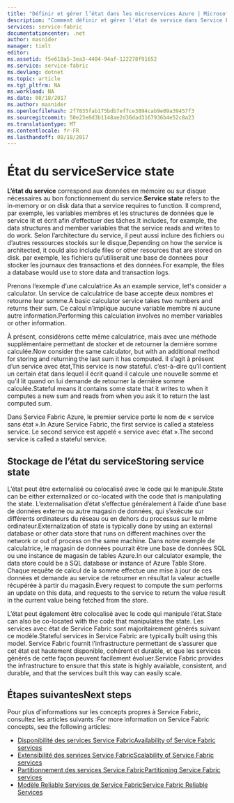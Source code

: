 ```yaml
---
title: "Définir et gérer l’état dans les microservices Azure | Microsoft Docs"
description: "Comment définir et gérer l'état de service dans Service Fabric"
services: service-fabric
documentationcenter: .net
author: masnider
manager: timlt
editor: 
ms.assetid: f5e618a5-3ea3-4404-94af-122278f91652
ms.service: service-fabric
ms.devlang: dotnet
ms.topic: article
ms.tgt_pltfrm: NA
ms.workload: NA
ms.date: 08/18/2017
ms.author: masnider
ms.openlocfilehash: 2f7835fab175bdb7ef7ce3894cab9e09a39457f3
ms.sourcegitcommit: 50e23e8d3b1148ae2d36dad3167936b4e52c8a23
ms.translationtype: MT
ms.contentlocale: fr-FR
ms.lasthandoff: 08/18/2017
---
```

# <a name="service-state"></a><span data-ttu-id="a88cb-103">État du service</span><span class="sxs-lookup"><span data-stu-id="a88cb-103">Service state</span></span>
<span data-ttu-id="a88cb-104">**L’état du service** correspond aux données en mémoire ou sur disque nécessaires au bon fonctionnement du service.</span><span class="sxs-lookup"><span data-stu-id="a88cb-104">**Service state** refers to the in-memory or on disk data that a service requires to function.</span></span> <span data-ttu-id="a88cb-105">Il comprend, par exemple, les variables membres et les structures de données que le service lit et écrit afin d’effectuer des tâches.</span><span class="sxs-lookup"><span data-stu-id="a88cb-105">It includes, for example, the data structures and member variables that the service reads and writes to do work.</span></span> <span data-ttu-id="a88cb-106">Selon l’architecture du service, il peut aussi inclure des fichiers ou d’autres ressources stockés sur le disque,</span><span class="sxs-lookup"><span data-stu-id="a88cb-106">Depending on how the service is architected, it could also include files or other resources that are stored on disk.</span></span> <span data-ttu-id="a88cb-107">par exemple, les fichiers qu’utiliserait une base de données pour stocker les journaux des transactions et des données.</span><span class="sxs-lookup"><span data-stu-id="a88cb-107">For example, the files a database would use to store data and transaction logs.</span></span>

<span data-ttu-id="a88cb-108">Prenons l’exemple d’une calculatrice.</span><span class="sxs-lookup"><span data-stu-id="a88cb-108">As an example service, let's consider a calculator.</span></span> <span data-ttu-id="a88cb-109">Un service de calculatrice de base accepte deux nombres et retourne leur somme.</span><span class="sxs-lookup"><span data-stu-id="a88cb-109">A basic calculator service takes two numbers and returns their sum.</span></span> <span data-ttu-id="a88cb-110">Ce calcul n’implique aucune variable membre ni aucune autre information.</span><span class="sxs-lookup"><span data-stu-id="a88cb-110">Performing this calculation involves no member variables or other information.</span></span>

<span data-ttu-id="a88cb-111">À présent, considérons cette même calculatrice, mais avec une méthode supplémentaire permettant de stocker et de retourner la dernière somme calculée.</span><span class="sxs-lookup"><span data-stu-id="a88cb-111">Now consider the same calculator, but with an additional method for storing and returning the last sum it has computed.</span></span> <span data-ttu-id="a88cb-112">Il s’agit à présent d’un service avec état,</span><span class="sxs-lookup"><span data-stu-id="a88cb-112">This service is now stateful.</span></span> <span data-ttu-id="a88cb-113">c’est-à-dire qu’il contient un certain état dans lequel il écrit quand il calcule une nouvelle somme et qu’il lit quand on lui demande de retourner la dernière somme calculée.</span><span class="sxs-lookup"><span data-stu-id="a88cb-113">Stateful means it contains some state that it writes to when it computes a new sum and reads from when you ask it to return the last computed sum.</span></span>

<span data-ttu-id="a88cb-114">Dans Service Fabric Azure, le premier service porte le nom de « service sans état ».</span><span class="sxs-lookup"><span data-stu-id="a88cb-114">In Azure Service Fabric, the first service is called a stateless service.</span></span> <span data-ttu-id="a88cb-115">Le second service est appelé « service avec état ».</span><span class="sxs-lookup"><span data-stu-id="a88cb-115">The second service is called a stateful service.</span></span>

## <a name="storing-service-state"></a><span data-ttu-id="a88cb-116">Stockage de l’état du service</span><span class="sxs-lookup"><span data-stu-id="a88cb-116">Storing service state</span></span>
<span data-ttu-id="a88cb-117">L’état peut être externalisé ou colocalisé avec le code qui le manipule.</span><span class="sxs-lookup"><span data-stu-id="a88cb-117">State can be either externalized or co-located with the code that is manipulating the state.</span></span> <span data-ttu-id="a88cb-118">L’externalisation d’état s’effectue généralement à l’aide d’une base de données externe ou autre magasin de données, qui s’exécute sur différents ordinateurs du réseau ou en dehors du processus sur le même ordinateur.</span><span class="sxs-lookup"><span data-stu-id="a88cb-118">Externalization of state is typically done by using an external database or other data store that runs on different machines over the network or out of process on the same machine.</span></span> <span data-ttu-id="a88cb-119">Dans notre exemple de calculatrice, le magasin de données pourrait être une base de données SQL ou une instance de magasin de tables Azure.</span><span class="sxs-lookup"><span data-stu-id="a88cb-119">In our calculator example, the data store could be a SQL database or instance of Azure Table Store.</span></span> <span data-ttu-id="a88cb-120">Chaque requête de calcul de la somme effectue une mise à jour de ces données et demande au service de retourner en résultat la valeur actuelle récupérée à partir du magasin.</span><span class="sxs-lookup"><span data-stu-id="a88cb-120">Every request to compute the sum performs an update on this data, and requests to the service to return the value result in the current value being fetched from the store.</span></span> 

<span data-ttu-id="a88cb-121">L’état peut également être colocalisé avec le code qui manipule l’état.</span><span class="sxs-lookup"><span data-stu-id="a88cb-121">State can also be co-located with the code that manipulates the state.</span></span> <span data-ttu-id="a88cb-122">Les services avec état de Service Fabric sont majoritairement générés suivant ce modèle.</span><span class="sxs-lookup"><span data-stu-id="a88cb-122">Stateful services in Service Fabric are typically built using this model.</span></span> <span data-ttu-id="a88cb-123">Service Fabric fournit l’infrastructure permettant de s’assurer que cet état est hautement disponible, cohérent et durable, et que les services générés de cette façon peuvent facilement évoluer.</span><span class="sxs-lookup"><span data-stu-id="a88cb-123">Service Fabric provides the infrastructure to ensure that this state is highly available, consistent, and durable, and that the services built this way can easily scale.</span></span>

## <a name="next-steps"></a><span data-ttu-id="a88cb-124">Étapes suivantes</span><span class="sxs-lookup"><span data-stu-id="a88cb-124">Next steps</span></span>
<span data-ttu-id="a88cb-125">Pour plus d’informations sur les concepts propres à Service Fabric, consultez les articles suivants :</span><span class="sxs-lookup"><span data-stu-id="a88cb-125">For more information on Service Fabric concepts, see the following articles:</span></span>

* [<span data-ttu-id="a88cb-126">Disponibilité des services Service Fabric</span><span class="sxs-lookup"><span data-stu-id="a88cb-126">Availability of Service Fabric services</span></span>](service-fabric-availability-services.md)
* [<span data-ttu-id="a88cb-127">Extensibilité des services Service Fabric</span><span class="sxs-lookup"><span data-stu-id="a88cb-127">Scalability of Service Fabric services</span></span>](service-fabric-concepts-scalability.md)
* [<span data-ttu-id="a88cb-128">Partitionnement des services Service Fabric</span><span class="sxs-lookup"><span data-stu-id="a88cb-128">Partitioning Service Fabric services</span></span>](service-fabric-concepts-partitioning.md)
* [<span data-ttu-id="a88cb-129">Modèle Reliable Services de Service Fabric</span><span class="sxs-lookup"><span data-stu-id="a88cb-129">Service Fabric Reliable Services</span></span>](service-fabric-reliable-services-introduction.md)
